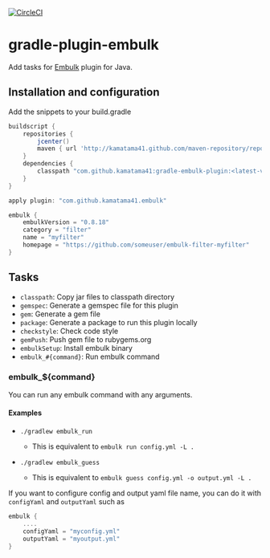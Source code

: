 [![CircleCI](https://circleci.com/gh/kamatama41/gradle-embulk-plugin.svg?style=svg)](https://circleci.com/gh/kamatama41/gradle-embulk-plugin)

# gradle-plugin-embulk
Add tasks for [Embulk](http://www.embulk.org) plugin for Java.

## Installation and configuration
Add the snippets to your build.gradle

```gradle
buildscript {
    repositories {
        jcenter()
        maven { url 'http://kamatama41.github.com/maven-repository/repository' }
    }
    dependencies {
        classpath "com.github.kamatama41:gradle-embulk-plugin:<latest-version>"
    }
}

apply plugin: "com.github.kamatama41.embulk"

embulk {
    embulkVersion = "0.8.18"
    category = "filter"
    name = "myfilter"
    homepage = "https://github.com/someuser/embulk-filter-myfilter"
}
```

## Tasks
- `classpath`: Copy jar files to classpath directory
- `gemspec`: Generate a gemspec file for this plugin
- `gem`: Generate a gem file
- `package`: Generate a package to run this plugin locally 
- `checkstyle`: Check code style
- `gemPush`: Push gem file to rubygems.org
- `embulkSetup`: Install embulk binary
- `embulk_#{command}`: Run embulk command

### embulk_${command}
You can run any embulk command with any arguments.

#### Examples
- `./gradlew embulk_run`
  - This is equivalent to `embulk run config.yml -L .`

- `./gradlew embulk_guess`
  - This is equivalent to `embulk guess config.yml -o output.yml -L .`

If you want to configure config and output yaml file name, you can do it with `configYaml` and `outputYaml` such as 

```gradle
embulk {
    ....
    configYaml = "myconfig.yml"
    outputYaml = "myoutput.yml"
}
```
